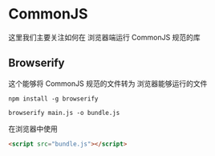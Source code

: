 
# CommonJS

这里我们主要关注如何在 浏览器端运行 CommonJS 规范的库


## Browserify

这个能够将 CommonJS 规范的文件转为 浏览器能够运行的文件

```
npm install -g browserify

browserify main.js -o bundle.js
```

在浏览器中使用
```html
<script src="bundle.js"></script>
```


## 

